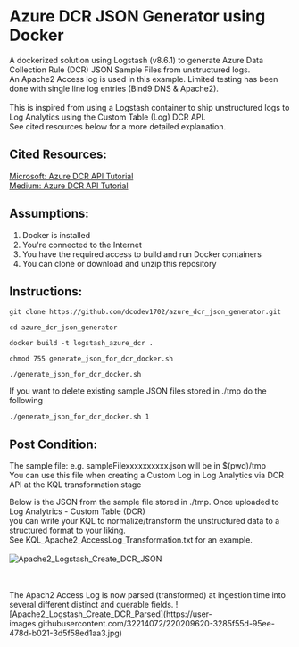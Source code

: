 # Azure DCR JSON Generator using Docker
A dockerized solution using Logstash (v8.6.1) to generate Azure Data Collection Rule (DCR) JSON Sample Files from unstructured logs. <br />
An Apache2 Access log is used in this example. Limited testing has been done with single line log entries (Bind9 DNS & Apache2). <br />
<br />
This is inspired from using a Logstash container to ship unstructured logs to Log Analytics using the Custom Table (Log) DCR API. <br /> 
See cited resources below for a more detailed explanation.

Cited Resources:
-----------------
[Microsoft: Azure DCR API Tutorial](https://learn.microsoft.com/en-us/azure/azure-monitor/logs/tutorial-logs-ingestion-portal) <br />
[Medium: Azure DCR API Tutorial](https://koosg.medium.com/ingest-dcr-based-custom-logs-in-microsoft-sentinel-with-logstash-f94c79e69b93) <br />


Assumptions:
------------
1. Docker is installed
2. You're connected to the Internet
3. You have the required access to build and run Docker containers
4. You can clone or download and unzip this repository


Instructions:
--------------
```console
git clone https://github.com/dcodev1702/azure_dcr_json_generator.git
```
```console
cd azure_dcr_json_generator
```
```console 
docker build -t logstash_azure_dcr .
```
```console 
chmod 755 generate_json_for_dcr_docker.sh
```
```console 
./generate_json_for_dcr_docker.sh
```
If you want to delete existing sample JSON files stored in ./tmp do the following <br />
```console
./generate_json_for_dcr_docker.sh 1
```

Post Condition:
----------------
The sample file: e.g. sampleFilexxxxxxxxxx.json will be in $(pwd)/tmp <br />
You can use this file when creating a Custom Log in Log Analytics via DCR API at the KQL transformation stage <br />

Below is the JSON from the sample file stored in ./tmp. Once uploaded to Log Analytrics - Custom Table (DCR) <br />
you can write your KQL to normalize/transform the unstructured data to a structured format to your liking. <br />
See KQL_Apache2_AccessLog_Transformation.txt for an example. <br />
<br />
![Apache2_Logstash_Create_DCR_JSON](https://user-images.githubusercontent.com/32214072/220207309-39734a3b-1896-4e62-9337-4f2dccd0207d.jpg)

<br />
<br />
The Apach2 Access Log is now parsed (transformed) at ingestion time into several different distinct and querable fields.
![Apache2_Logstash_Create_DCR_Parsed](https://user-images.githubusercontent.com/32214072/220209620-3285f55d-95ee-478d-b021-3d5f58ed1aa3.jpg)
